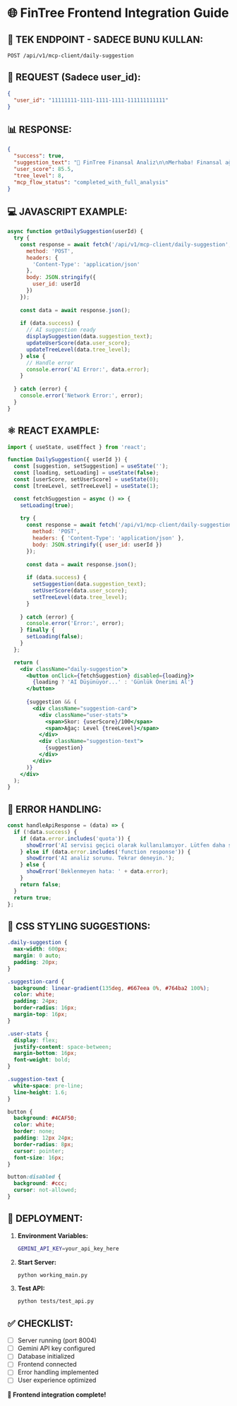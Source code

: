 # 🌐 FinTree Frontend Integration Guide

## 🎯 **TEK ENDPOINT - SADECE BUNU KULLAN:**

```
POST /api/v1/mcp-client/daily-suggestion
```

## 📝 **REQUEST (Sadece user_id):**

```json
{
  "user_id": "11111111-1111-1111-1111-111111111111"
}
```

## 📊 **RESPONSE:**

```json
{
  "success": true,
  "suggestion_text": "🌳 FinTree Finansal Analiz\n\nMerhaba! Finansal ağacınızın durumunu analiz ettim...",
  "user_score": 85.5,
  "tree_level": 8,
  "mcp_flow_status": "completed_with_full_analysis"
}
```

## 💻 **JAVASCRIPT EXAMPLE:**

```javascript
async function getDailySuggestion(userId) {
  try {
    const response = await fetch('/api/v1/mcp-client/daily-suggestion', {
      method: 'POST',
      headers: {
        'Content-Type': 'application/json'
      },
      body: JSON.stringify({
        user_id: userId
      })
    });
    
    const data = await response.json();
    
    if (data.success) {
      // AI suggestion ready
      displaySuggestion(data.suggestion_text);
      updateUserScore(data.user_score);
      updateTreeLevel(data.tree_level);
    } else {
      // Handle error
      console.error('AI Error:', data.error);
    }
    
  } catch (error) {
    console.error('Network Error:', error);
  }
}
```

## ⚛️ **REACT EXAMPLE:**

```jsx
import { useState, useEffect } from 'react';

function DailySuggestion({ userId }) {
  const [suggestion, setSuggestion] = useState('');
  const [loading, setLoading] = useState(false);
  const [userScore, setUserScore] = useState(0);
  const [treeLevel, setTreeLevel] = useState(1);

  const fetchSuggestion = async () => {
    setLoading(true);
    
    try {
      const response = await fetch('/api/v1/mcp-client/daily-suggestion', {
        method: 'POST',
        headers: { 'Content-Type': 'application/json' },
        body: JSON.stringify({ user_id: userId })
      });
      
      const data = await response.json();
      
      if (data.success) {
        setSuggestion(data.suggestion_text);
        setUserScore(data.user_score);
        setTreeLevel(data.tree_level);
      }
      
    } catch (error) {
      console.error('Error:', error);
    } finally {
      setLoading(false);
    }
  };

  return (
    <div className="daily-suggestion">
      <button onClick={fetchSuggestion} disabled={loading}>
        {loading ? 'AI Düşünüyor...' : 'Günlük Önerimi Al'}
      </button>
      
      {suggestion && (
        <div className="suggestion-card">
          <div className="user-stats">
            <span>Skor: {userScore}/100</span>
            <span>Ağaç: Level {treeLevel}</span>
          </div>
          <div className="suggestion-text">
            {suggestion}
          </div>
        </div>
      )}
    </div>
  );
}
```

## 🔧 **ERROR HANDLING:**

```javascript
const handleApiResponse = (data) => {
  if (!data.success) {
    if (data.error.includes('quota')) {
      showError('AI servisi geçici olarak kullanılamıyor. Lütfen daha sonra tekrar deneyin.');
    } else if (data.error.includes('function response')) {
      showError('AI analiz sorunu. Tekrar deneyin.');
    } else {
      showError('Beklenmeyen hata: ' + data.error);
    }
    return false;
  }
  return true;
};
```

## 🎨 **CSS STYLING SUGGESTIONS:**

```css
.daily-suggestion {
  max-width: 600px;
  margin: 0 auto;
  padding: 20px;
}

.suggestion-card {
  background: linear-gradient(135deg, #667eea 0%, #764ba2 100%);
  color: white;
  padding: 24px;
  border-radius: 16px;
  margin-top: 16px;
}

.user-stats {
  display: flex;
  justify-content: space-between;
  margin-bottom: 16px;
  font-weight: bold;
}

.suggestion-text {
  white-space: pre-line;
  line-height: 1.6;
}

button {
  background: #4CAF50;
  color: white;
  border: none;
  padding: 12px 24px;
  border-radius: 8px;
  cursor: pointer;
  font-size: 16px;
}

button:disabled {
  background: #ccc;
  cursor: not-allowed;
}
```

## 🚀 **DEPLOYMENT:**

1. **Environment Variables:**
   ```bash
   GEMINI_API_KEY=your_api_key_here
   ```

2. **Start Server:**
   ```bash
   python working_main.py
   ```

3. **Test API:**
   ```bash
   python tests/test_api.py
   ```

## ✅ **CHECKLIST:**

- [ ] Server running (port 8004)
- [ ] Gemini API key configured
- [ ] Database initialized
- [ ] Frontend connected
- [ ] Error handling implemented
- [ ] User experience optimized

**🎉 Frontend integration complete!** 